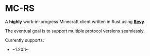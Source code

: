 # MC-RS

A **highly** work-in-progress Minecraft client written in Rust using **[Bevy](https://bevyengine.org/)**.

The eventual goal is to support multiple protocol versions seamlessly.

Currently supports:
- ~1.20.1~
